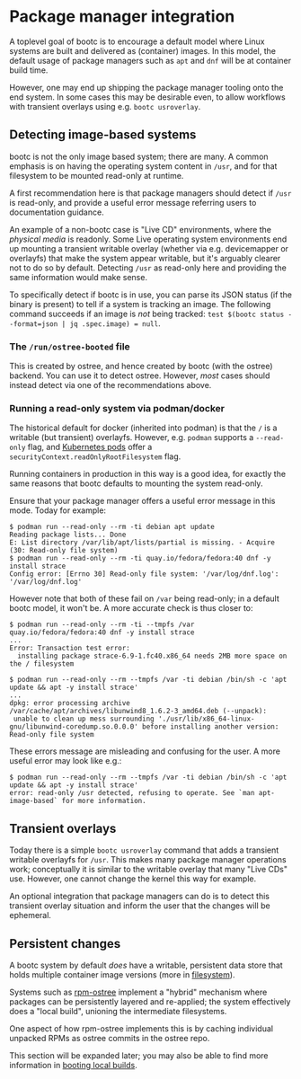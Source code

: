 # Package manager integration

A toplevel goal of bootc is to encourage a default model
where Linux systems are built and delivered as (container) images.
In this model, the default usage of package managers such as `apt` and `dnf`
will be at container build time.

However, one may end up shipping the package manager tooling onto
the end system. In some cases this may be desirable even, to allow
workflows with transient overlays using e.g. `bootc usroverlay`.

## Detecting image-based systems

bootc is not the only image based system; there are many. A common
emphasis is on having the operating system content in `/usr`,
and for that filesystem to be mounted read-only at runtime.

A first recommendation here is that package managers should
detect if `/usr` is read-only, and provide a useful error
message referring users to documentation guidance.

An example of a non-bootc case is "Live CD" environments,
where the *physical media* is readonly. Some Live operating system environments end 
up mounting a transient writable overlay (whether via e.g. devicemapper or overlayfs)
that make the system appear writable, but it's arguably clearer not to do so by
default. Detecting `/usr` as read-only here and providing the same information
would make sense.

To specifically detect if bootc is in use, you can parse its JSON status
(if the binary is present) to tell if a system is tracking an image.
The following command succeeds if an image is *not* being tracked:
`test $(bootc status --format=json | jq .spec.image) = null`.

### The `/run/ostree-booted` file

This is created by ostree, and hence created by bootc (with the ostree)
backend. You can use it to detect ostree. However, *most* cases
should instead detect via one of the recommendations above.

### Running a read-only system via podman/docker

The historical default for docker (inherited into podman) is that
the `/` is a writable (but transient) overlayfs. However, e.g. `podman`
supports a `--read-only` flag, and [Kubernetes pods](https://kubernetes.io/docs/reference/kubernetes-api/workload-resources/pod-v1/) offer a
`securityContext.readOnlyRootFilesystem` flag.

Running containers in production in this way is a good idea,
for exactly the same reasons that bootc defaults to mounting
the system read-only.

Ensure that your package manager offers a useful error message
in this mode. Today for example:

```
$ podman run --read-only --rm -ti debian apt update
Reading package lists... Done
E: List directory /var/lib/apt/lists/partial is missing. - Acquire (30: Read-only file system)
$ podman run --read-only --rm -ti quay.io/fedora/fedora:40 dnf -y install strace
Config error: [Errno 30] Read-only file system: '/var/log/dnf.log': '/var/log/dnf.log'
```

However note that both of these fail on `/var` being read-only; in a default bootc
model, it won't be. A more accurate check is thus closer to:

```
$ podman run --read-only --rm -ti --tmpfs /var quay.io/fedora/fedora:40 dnf -y install strace
...
Error: Transaction test error:
  installing package strace-6.9-1.fc40.x86_64 needs 2MB more space on the / filesystem
```

```
$ podman run --read-only --rm --tmpfs /var -ti debian /bin/sh -c 'apt update && apt -y install strace'
...
dpkg: error processing archive /var/cache/apt/archives/libunwind8_1.6.2-3_amd64.deb (--unpack):
 unable to clean up mess surrounding './usr/lib/x86_64-linux-gnu/libunwind-coredump.so.0.0.0' before installing another version: Read-only file system
```

These errors message are misleading and confusing for the user. A more useful error may look like e.g.:

```
$ podman run --read-only --rm --tmpfs /var -ti debian /bin/sh -c 'apt update && apt -y install strace'
error: read-only /usr detected, refusing to operate. See `man apt-image-based` for more information.
```


## Transient overlays

Today there is a simple `bootc usroverlay` command that adds a transient writable overlayfs for `/usr`.
This makes many package manager operations work; conceptually it is similar
to the writable overlay that many "Live CDs" use. However, one cannot change the kernel
this way for example.

An optional integration that package managers can do is to detect this transient overlay
situation and inform the user that the changes will be ephemeral.

## Persistent changes

A bootc system by default *does* have a writable, persistent data store that holds
multiple container image versions (more in [filesystem](filesystem.md)).

Systems such as [rpm-ostree](https://github.com/coreos/rpm-ostree/) implement
a "hybrid" mechanism where packages can be persistently layered and re-applied;
the system effectively does a "local build", unioning the intermediate filesystems.

One aspect of how rpm-ostree implements this is by caching individual unpacked RPMs as ostree commits
in the ostree repo.

This section will be expanded later; you may also be able to find more information in [booting local builds](booting-local-builds.md).



